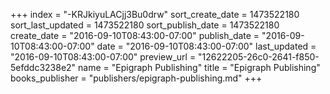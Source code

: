 +++
index = "-KRJkiyuLACjj3Bu0drw"
sort_create_date = 1473522180
sort_last_updated = 1473522180
sort_publish_date = 1473522180
create_date = "2016-09-10T08:43:00-07:00"
publish_date = "2016-09-10T08:43:00-07:00"
date = "2016-09-10T08:43:00-07:00"
last_updated = "2016-09-10T08:43:00-07:00"
preview_url = "12622205-26c0-2641-f850-5efddc3238e2"
name = "Epigraph Publishing"
title = "Epigraph Publishing"
books_publisher = "publishers/epigraph-publishing.md"
+++
